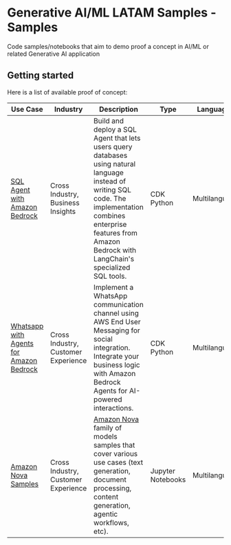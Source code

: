 # Generative AI/ML LATAM Samples - Samples

Code samples/notebooks that aim to demo proof a concept in AI/ML or related Generative AI application

## Getting started

Here is a list of available proof of concept:

| Use Case                                                                          | Industry                                | Description                                                                                                                                                                                                                  | Type              | Languages        |
|-----------------------------------------------------------------------------------|-----------------------------------------|------------------------------------------------------------------------------------------------------------------------------------------------------------------------------------------------------------------------------|-------------------|------------------|
| [SQL Agent with Amazon Bedrock](./sql-bedrock-agent/README.md)                    | Cross Industry, Business Insights | Build and deploy a SQL Agent that lets users query databases using natural language instead of writing SQL code. The implementation combines enterprise features from Amazon Bedrock with LangChain's specialized SQL tools. | CDK Python        | Multilanguage |
| [Whatsapp with Agents for Amazon Bedrock](./end-user-messaging-bedrock/README.md) | Cross Industry, Customer Experience | Implement a WhatsApp communication channel using AWS End User Messaging for social integration. Integrate your business logic with Amazon Bedrock Agents for AI-powered interactions.                                        | CDK Python        | Multilanguage |
| [Amazon Nova Samples](./amazon-nova-samples/README.md)                            | Cross Industry, Customer Experience | [Amazon Nova](https://aws.amazon.com/ai/generative-ai/nova) family of models samples that cover various use cases (text generation, document processing, content generation, agentic workflows, etc).                                                                    | Jupyter Notebooks | Multilanguage |